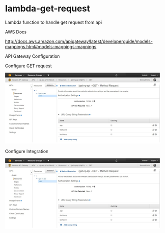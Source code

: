 # lambda-get-request
Lambda function to handle get request from api


AWS Docs

http://docs.aws.amazon.com/apigateway/latest/developerguide/models-mappings.html#models-mappings-mappings


API Gateway Configuration

Configure GET request

![alt text](https://github.com/dgallagher-ire/lambda-get-request/blob/master/docs/api-get-method.jpg "get request")

Configure Integration

![alt text](https://github.com/dgallagher-ire/lambda-get-request/blob/master/docs/api-get-method.jpg "get request")

